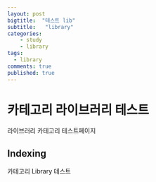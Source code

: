 ```yaml
---
layout: post
bigtitle:  "테스트 lib"
subtitle:   "library"
categories:
    - study
    - library
tags:
  - library
comments: true
published: true
---
```

# 카테고리 라이브러리 테스트

라이브러리 카테고리 테스트페이지

## Indexing

카테고리 Library 테스트
